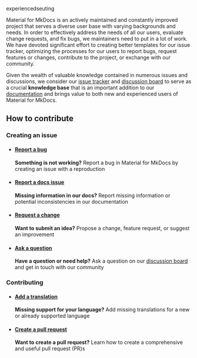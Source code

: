 experiencedseuting

Material for MkDocs is an actively maintained and constantly improved project
that serves a diverse user base with varying backgrounds and needs. In order to
effectively address the needs of all our users, evaluate change requests, and
fix bugs, we maintainers need to put in a lot of work. We have devoted
significant effort to creating better templates for our issue tracker,
optimizing the processes for our users to report bugs, request features or
changes, contribute to the project, or exchange with our community.

Given the wealth of valuable knowledge contained in numerous issues and
discussions, we consider our [issue tracker] and [discussion board] to serve as
a crucial __knowledge base__ that is an important addition to our [documentation]
and brings value to both new and experienced users of Material for MkDocs.

  [discussion board]: https://github.com/squidfunk/mkdocs-material/discussions
  [issue tracker]: https://github.com/squidfunk/mkdocs-material/issues
  [documentation]: https://squidfunk.github.io/mkdocs-material/

## How to contribute

### Creating an issue

-   #### [Report a bug]

    __Something is not working?__ Report a bug in Material for MkDocs by
    creating an issue with a reproduction

-   #### [Report a docs issue]

    __Missing information in our docs?__ Report missing information or
    potential inconsistencies in our documentation

-   #### [Request a change]

    __Want to submit an idea?__ Propose a change, feature request, or
    suggest an improvement

-   #### [Ask a question]

    __Have a question or need help?__ Ask a question on our [discussion board]
    and get in touch with our community

### Contributing

-   #### [Add a translation]

    __Missing support for your language?__ Add missing translations for a new
    or already supported language

-   #### [Create a pull request]

    __Want to create a pull request?__ Learn how to create a comprehensive
    and useful pull request (PR)s

  [Report a bug]: docs/contributing/reporting-a-bug.md
  [Report a docs issue]: docs/contributing/reporting-a-docs-issue.md
  [Request a change]: docs/contributing/requesting-a-change.md
  [Ask a question]: https://github.com/squidfunk/mkdocs-material/discussions
  [Add a translation]: docs/contributing/adding-translations.md
  [Create a pull request]: docs/contributing/making-a-pull-request.md
  
